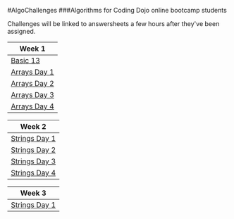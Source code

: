 #AlgoChallenges
###Algorithms for Coding Dojo online bootcamp students

Challenges will be linked to answersheets a few hours after they've been assigned.

| Week 1 |
| ------------------------------ |
| [Basic 13](Week_01/basic13.md) |
| [Arrays Day 1](Week_01/Arrays_01.md) |
| [Arrays Day 2](Week_01/Arrays_02.md) |
| [Arrays Day 3](Week_01/Arrays_03.md) |
| [Arrays Day 4](Week_01/Arrays_04.md) |

| Week 2 |
| ------------------------------ |
| [Strings Day 1](Week_02/Strings_01.md) |
| [Strings Day 2](Week_02/Strings_02.md) |
| [Strings Day 3](Week_02/Strings_03.md) |
| [Strings Day 4](Week_02/Strings_04.md) |

| Week 3 |
| ------------------------------ |
| [Strings Day 1](Week_03/Joining_Objects.md) |
